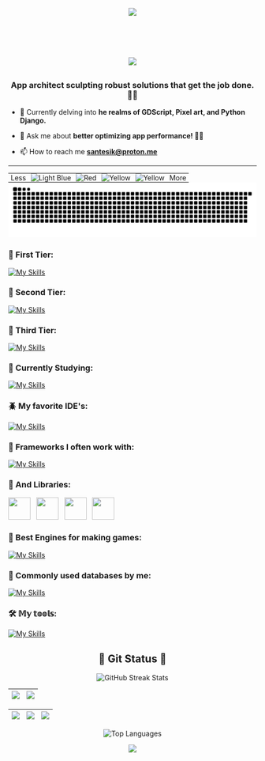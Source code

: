 <p align="center">
     <img src="https://capsule-render.vercel.app/api?type=waving&color=gradient&height=100&section=header"/>
</p>
<div id="header" align="center">
  <img src="https://komarev.com/ghpvc/?username=woobe-studio&style=for-the-badge&color=orange" alt=""/>
</div>

<h1 align="center">
  <a href="https://git.io/typing-svg">
    <img src="https://readme-typing-svg.herokuapp.com/?lines=Hello,+There!+👋;This+is+Michael.;Nice+to+meet+you!&center=true&size=30">
  </a>
</h1>

<h3 align="center">App architect sculpting robust solutions that get the job done. 💪🔧</h3>


- 🌱 Currently delving into **he realms of GDScript, Pixel art, and Python Django.**

- 💬 Ask me about **better optimizing app performance! 📱✨**

- 📫 How to reach me **santesik@proton.me**

---

<div style="text-align: center;">
  <table style="margin: 0 auto; text-align: right;">
    <tr>
      <td style="padding: 0 5px;">
        Less
      </td>
      <td style="padding: 0 5px;">
        <img src="https://via.placeholder.com/20x20/ff9900/000000?text=+" alt="Light Blue">
      </td>
      <td style="padding: 0 5px;">
        <img src="https://via.placeholder.com/20x20/0066ff/000000?text=+" alt="Red">
      </td>
      <td style="padding: 0 5px;">
        <img src="https://via.placeholder.com/20x20/33cc33/000000?text=+" alt="Yellow">
      </td>
      <td style="padding: 0 5px;">
        <img src="https://via.placeholder.com/20x20/ff3300/000000?text=+" alt="Yellow">
      </td>
      <td style="padding: 0 5px;">
        More
      </td>
    </tr>
  </table>
</div>



<picture>
  <source media="(prefers-color-scheme: dark)" srcset="https://github.com/woobe-studio/woobe-studio/blob/output/github-snake-dark.svg">
  <source media="(prefers-color-scheme: light)" srcset="https://github.com/woobe-studio/woobe-studio/blob/output/github-snake.svg">
  <img alt="snake gif" src="https://github.com/woobe-studio/woobe-studio/blob/output/github-snake.svg">
</picture>


### 🐐 First Tier:
[![My Skills](https://skillicons.dev/icons?i=python,cpp,r,latex&perline=10)](#)

### 🐝 Second Tier:
[![My Skills](https://skillicons.dev/icons?i=kotlin,java,javascript,cs,html,css,markdown&perline=10)](#)

### 🐥 Third Tier:
[![My Skills](https://skillicons.dev/icons?i=bash,c&perline=10)](#)

### 🐒 Currently Studying:
[![My Skills](https://skillicons.dev/icons?i=typescript,swift,go&perline=10)](#)

### 🪲 My favorite IDE's:
[![My Skills](https://skillicons.dev/icons?i=androidstudio,clion,pycharm,vscode,visualstudio,idea,arduino&perline=10)](#)

### 🐔 Frameworks I often work with:

[![My Skills](https://skillicons.dev/icons?i=django,qt,dotnet&perline=10)](#)

### 🐬 And Libraries:

<img src="https://github.com/BogdanKlimov11/BogdanKlimov11/assets/136115919/e8e8f4f8-250e-48a3-8f2b-0fc601832fe2" width="45px" height="45px"> &nbsp;
<img src="https://github.com/BogdanKlimov11/BogdanKlimov11/assets/136115919/5e7ce8fe-b11c-4396-8037-e045537cc63c" width="45px" height="45px"> &nbsp;
<img src="https://github.com/BogdanKlimov11/BogdanKlimov11/assets/136115919/ae030567-7cd4-4190-a13b-13c6174228cb" width="45px" height="45px"> &nbsp;
<img src="https://github.com/BogdanKlimov11/BogdanKlimov11/assets/136115919/8fd66eb6-496a-4ce1-a5ec-f2c5031313c4" width="45px" height="45px"> &nbsp;

### 🐲 Best Engines for making games:

[![My Skills](https://skillicons.dev/icons?i=godot,unity&perline=10)](#)

### 🐁 Commonly used databases by me:

[![My Skills](https://skillicons.dev/icons?i=postgres,sqlite&perline=10)](#)

### 🛠️ 𝕄𝕪 𝕥𝕠𝕠𝕝𝕤:

[![My Skills](https://skillicons.dev/icons?i=docker,github,gitlab,linux,windows,debian&perline=10)](#)

<h2 align="center">👀 Git Status 👀</h2>

<p align="center">
  <picture>
    <source media="(prefers-color-scheme: dark)" srcset="https://streak-stats.demolab.com?user=woobe-studio&theme=highcontrast&border=000000">
    <source media="(prefers-color-scheme: light)" srcset="https://streak-stats.demolab.com?user=woobe-studio&theme=default">
    <img width="800" height="220" src="https://streak-stats.demolab.com?user=woobe-studio&theme=default" alt="GitHub Streak Stats">
  </picture>
</p>

| ![](http://github-profile-summary-cards.vercel.app/api/cards/profile-details?username=woobe-studio&theme=transparent)| ![](http://github-profile-summary-cards.vercel.app/api/cards/most-commit-language?username=woobe-studio&theme=transparent)|
| :-: | :-: |

| ![](http://github-profile-summary-cards.vercel.app/api/cards/repos-per-language?username=woobe-studio&theme=transparent) | ![](http://github-profile-summary-cards.vercel.app/api/cards/productive-time?username=woobe-studio&theme=transparent&utcOffset=1) | ![](http://github-profile-summary-cards.vercel.app/api/cards/stats?username=woobe-studio&theme=transparent) |
| :-: | :-: | :-: |

<p align="center">
  <picture>
    <source media="(prefers-color-scheme: dark)" srcset="https://github-readme-stats.vercel.app/api/top-langs/?username=woobe-studio&size_weight=0.15&count_weight=0.5&layout=compact&theme=vision-friendly-dark&border_color=000000">
    <source media="(prefers-color-scheme: light)" srcset="https://github-readme-stats.vercel.app/api/top-langs/?username=woobe-studio&size_weight=0.15&count_weight=0.5&layout=compact&theme=default">
    <img width="400" height="200" src="https://github-readme-stats.vercel.app/api/top-langs/?username=woobe-studio&size_weight=0.15&count_weight=0.5&layout=compact&theme=default" alt="Top Languages">
  </picture>
</p>

<p align="center">
     <img src="https://capsule-render.vercel.app/api?type=waving&color=gradient&height=100&section=footer"/>
</p>



